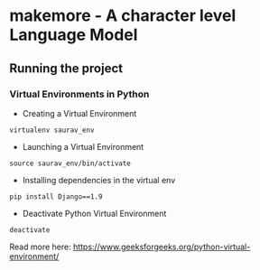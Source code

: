 # makemore - A character level Language Model

## Running the project
### Virtual Environments in Python

- Creating a Virtual Environment

```
virtualenv saurav_env
```

- Launching a Virtual Environment

```
source saurav_env/bin/activate
```

- Installing dependencies in the virtual env

```
pip install Django==1.9
```

- Deactivate Python Virtual Environment

```
deactivate
```

Read more here: https://www.geeksforgeeks.org/python-virtual-environment/